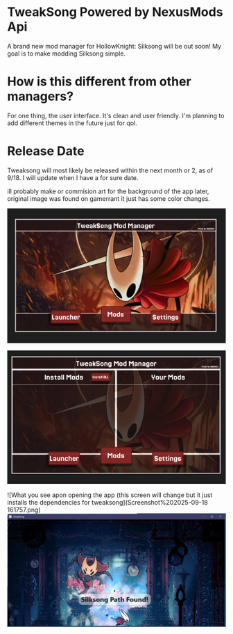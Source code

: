
# TweakSong Powered by NexusMods Api

A brand new mod manager for HollowKnight: Silksong will be out soon!
My goal is to make modding Silksong simple.

# How is this different from other managers?

For one thing, the user interface.
It's clean and user friendly. I'm planning to add different themes in the future just for qol.

# Release Date
Tweaksong will most likely be released within the next month or 2, as of 9/18. I will update when I have a for sure date.

ill probably make or commision art for the background of the app later, original image was found on gamerrant it just has some color changes.

![Picture of main screen](Screenshot%202025-09-18%20155750.png)

![Picture of Mod Screen](Screenshot%202025-09-18%20155948.png)

![What you see apon opening the app (this screen will change but it just installs the dependencies for tweaksong](Screenshot%202025-09-18 161757.png)
![.](Screenshot%202025-09-18%20161831.png)
